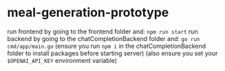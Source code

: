# meal-generation-prototype

run frontend by going to the frontend folder and: `npm run start`
run backend by going to the chatCompletionBackend folder and: `go run cmd/app/main.go`
(ensure you run `npm i` in the chatCompletionBackend folder to install packages before starting server)
(also ensure you set your `$OPENAI_API_KEY` environment variable)

